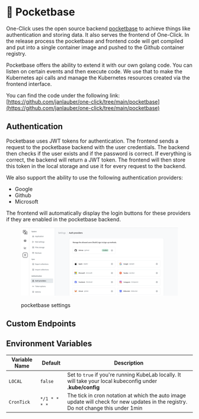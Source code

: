 # 👖 Pocketbase

One-Click uses the open source backend [pocketbase](https://pocketbase.io) to achieve things like authentication and storing data. It also serves the frontend of One-Click. In the release process the pocketbase and frontend code will get compiled and put into a single container image and pushed to the Github container registry.

Pocketbase offers the ability to extend it with our own golang code. You can listen on certain events and then execute code. We use that to make the Kubernetes api calls and manage the Kubernetes resources created via the frontend interface.

You can find the code under the following link: [https://github.com/janlauber/one-click/tree/main/pocketbase](https://github.com/janlauber/one-click/tree/main/pocketbase)

## Authentication

Pocketbase uses JWT tokens for authentication. The frontend sends a request to the pocketbase backend with the user credentials. The backend then checks if the user exists and if the password is correct. If everything is correct, the backend will return a JWT token. The frontend will then store this token in the local storage and use it for every request to the backend.

We also support the ability to use the following authentication providers:

* Google
* Github
* Microsoft

The frontend will automatically display the login buttons for these providers if they are enabled in the pocketbase backend.

<figure><img src="../.gitbook/assets/image (5).png" alt=""><figcaption><p>pocketbase settings</p></figcaption></figure>

## Custom Endpoints



## Environment Variables

| Variable Name | Default       | Description                                                                                                                        |
| ------------- | ------------- | ---------------------------------------------------------------------------------------------------------------------------------- |
| `LOCAL`       | `false`       | Set to `true` if you're running KubeLab locally. It will take your local kubeconfig under **.kube/config**                         |
| `CronTick`    | `*/1 * * * *` | The tick in cron notation at which the auto image update will check for new updates in the registry. Do not change this under 1min |
